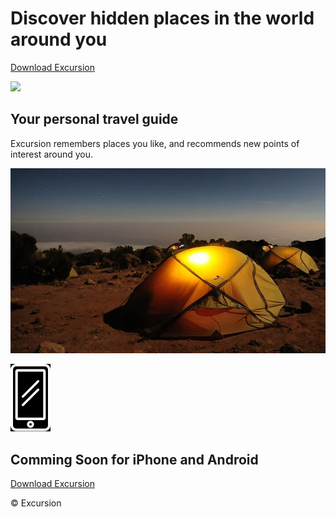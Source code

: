 <html lang="en">
<head>
    <link rel="stylesheet" type="text/css" href="style.css">
    <meta charset="UTF-8">
    <meta name="viewport" content="width=device-width, initial-scale=1.0">
    <title>Excursions</title>
</head>
  
<body>
    <h1>Discover hidden places in the world around you</h1>
    <a href="#" class="download">Download Excursion</a>
    <p><img src="video/excursion.mp4"></p>
    <h2>Your personal travel guide</h2>
    <p>Excursion remembers places you like, and recommends new points of interest around you.</p>
    <p><img src="images/camp.jpg"></p>
    <p><img src="images/phone.png"></p>
    <h2>Comming Soon for iPhone and Android</h2>
    <a href="#" class="download">Download Excursion</a>
    <p class="footer">&copy; Excursion</p>
</body>  
</html>
